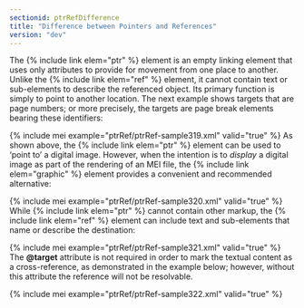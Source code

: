 ```yaml
---
sectionid: ptrRefDifference
title: "Difference between Pointers and References"
version: "dev"
---
```


The {% include link elem="ptr" %} element is an empty linking element that uses only attributes
to provide for movement from one place to another. Unlike the {% include link elem="ref" %}
element, it cannot contain text or sub-elements to describe the referenced object.
Its
primary function is simply to point to another location. The next example shows targets
that
are page numbers; or more precisely, the targets are page break elements bearing these
identifiers:

{% include mei example="ptrRef/ptrRef-sample319.xml" valid="true" %}
As shown above, the {% include link elem="ptr" %} element can be used to ‘point
to’ a digital image. However, when the intention is to *display* a
digital image as part of the rendering of an MEI file, the {% include link elem="graphic" %}
element provides a convenient and recommended alternative:

{% include mei example="ptrRef/ptrRef-sample320.xml" valid="true" %}
While {% include link elem="ptr" %} cannot contain other markup, the {% include link elem="ref" %}
element can include text and sub-elements that name or describe the destination:

{% include mei example="ptrRef/ptrRef-sample321.xml" valid="true" %}
The **@target** attribute is not required in order to mark the textual content as a
cross-reference, as demonstrated in the example below; however, without this attribute
the
reference will not be resolvable.

{% include mei example="ptrRef/ptrRef-sample322.xml" valid="true" %}

